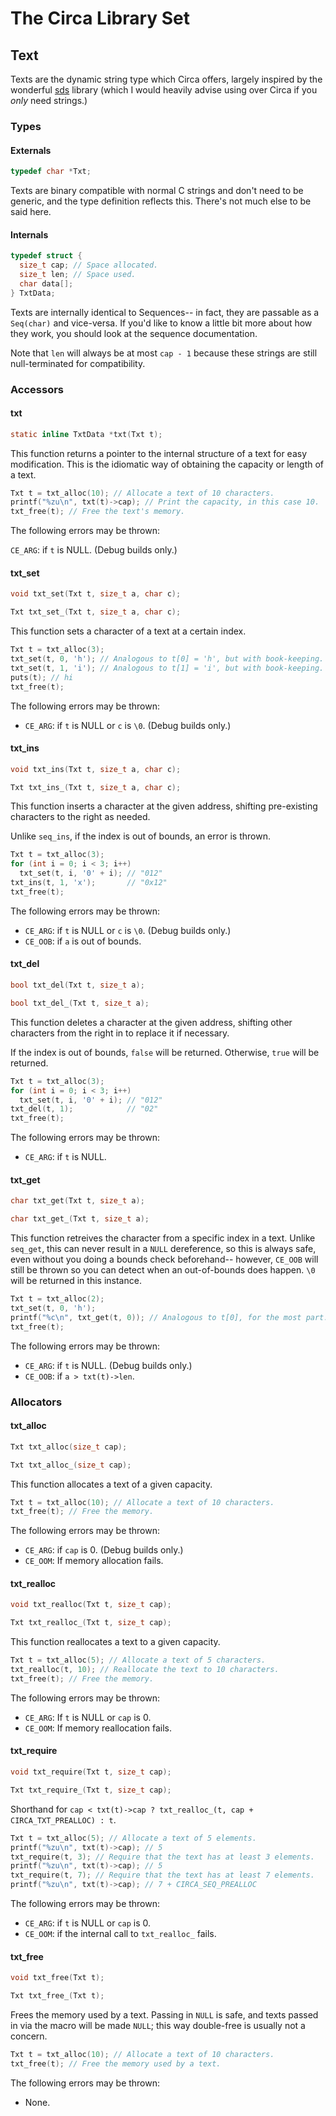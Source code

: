 # The Circa Library Set

## Text

Texts are the dynamic string type which Circa offers, largely inspired by the
wonderful [sds](https://github.com/antirez/sds) library (which I would heavily
advise using over Circa if you *only* need strings.)

### Types

#### Externals

```C
typedef char *Txt;
```

Texts are binary compatible with normal C strings and don't need to be generic,
and the type definition reflects this. There's not much else to be said here.

#### Internals

```C
typedef struct {
  size_t cap; // Space allocated.
  size_t len; // Space used.
  char data[];
} TxtData;
```

Texts are internally identical to Sequences-- in fact, they are passable as a
`Seq(char)` and vice-versa. If you'd like to know a little bit more about how
they work, you should look at the sequence documentation.

Note that `len` will always be at most `cap - 1` because these strings are still
null-terminated for compatibility.

### Accessors

#### txt

```C
static inline TxtData *txt(Txt t);
```

This function returns a pointer to the internal structure of a text for easy
modification. This is the idiomatic way of obtaining the capacity or length of a
text.

```C
Txt t = txt_alloc(10); // Allocate a text of 10 characters.
printf("%zu\n", txt(t)->cap); // Print the capacity, in this case 10.
txt_free(t); // Free the text's memory.
```

The following errors may be thrown:

`CE_ARG`: if `t` is NULL. (Debug builds only.)

#### txt_set

```C
void txt_set(Txt t, size_t a, char c);

Txt txt_set_(Txt t, size_t a, char c);
```

This function sets a character of a text at a certain index.

```C
Txt t = txt_alloc(3);
txt_set(t, 0, 'h'); // Analogous to t[0] = 'h', but with book-keeping.
txt_set(t, 1, 'i'); // Analogous to t[1] = 'i', but with book-keeping.
puts(t); // hi
txt_free(t);
```

The following errors may be thrown:

- `CE_ARG`: if `t` is NULL or `c` is `\0`. (Debug builds only.)

#### txt_ins

```C
void txt_ins(Txt t, size_t a, char c);

Txt txt_ins_(Txt t, size_t a, char c);
```

This function inserts a character at the given address, shifting pre-existing
characters to the right as needed.

Unlike `seq_ins`, if the index is out of bounds, an error is thrown.

```C
Txt t = txt_alloc(3);
for (int i = 0; i < 3; i++)
  txt_set(t, i, '0' + i); // "012"
txt_ins(t, 1, 'x');       // "0x12"
txt_free(t);
```

The following errors may be thrown:

- `CE_ARG`: if `t` is NULL or `c` is `\0`. (Debug builds only.)
- `CE_OOB`: if `a` is out of bounds.

#### txt_del

```C
bool txt_del(Txt t, size_t a);

bool txt_del_(Txt t, size_t a);
```

This function deletes a character at the given address, shifting other
characters from the right in to replace it if necessary.

If the index is out of bounds, `false` will be returned. Otherwise, `true` will
be returned.

```C
Txt t = txt_alloc(3);
for (int i = 0; i < 3; i++)
  txt_set(t, i, '0' + i); // "012"
txt_del(t, 1);            // "02"
txt_free(t);
```

The following errors may be thrown:

- `CE_ARG`: if `t` is NULL.

#### txt_get

```C
char txt_get(Txt t, size_t a);

char txt_get_(Txt t, size_t a);
```

This function retreives the character from a specific index in a text. Unlike
`seq_get`, this can never result in a `NULL` dereference, so this is always
safe, even without you doing a bounds check beforehand-- however, `CE_OOB` will
still be thrown so you can detect when an out-of-bounds does happen. `\0` will
be returned in this instance.

```C
Txt t = txt_alloc(2);
txt_set(t, 0, 'h');
printf("%c\n", txt_get(t, 0)); // Analogous to t[0], for the most part.
txt_free(t);
```

The following errors may be thrown:

- `CE_ARG`: if `t` is NULL. (Debug builds only.)
- `CE_OOB`: if `a > txt(t)->len`.

### Allocators

#### txt_alloc

```C
Txt txt_alloc(size_t cap);

Txt txt_alloc_(size_t cap);
```

This function allocates a text of a given capacity.

```C
Txt t = txt_alloc(10); // Allocate a text of 10 characters.
txt_free(t); // Free the memory.
```

The following errors may be thrown:

- `CE_ARG`: if `cap` is 0. (Debug builds only.)
- `CE_OOM`: If memory allocation fails.

#### txt_realloc

```C
void txt_realloc(Txt t, size_t cap);

Txt txt_realloc_(Txt t, size_t cap);
```

This function reallocates a text to a given capacity.

```C
Txt t = txt_alloc(5); // Allocate a text of 5 characters.
txt_realloc(t, 10); // Reallocate the text to 10 characters.
txt_free(t); // Free the memory.
```

The following errors may be thrown:

- `CE_ARG`: If `t` is NULL or `cap` is 0.
- `CE_OOM`: If memory reallocation fails.

#### txt_require

```C
void txt_require(Txt t, size_t cap);

Txt txt_require_(Txt t, size_t cap);
```

Shorthand for `cap < txt(t)->cap ? txt_realloc_(t, cap + CIRCA_TXT_PREALLOC) : t`.

```C
Txt t = txt_alloc(5); // Allocate a text of 5 elements.
printf("%zu\n", txt(t)->cap); // 5
txt_require(t, 3); // Require that the text has at least 3 elements.
printf("%zu\n", txt(t)->cap); // 5
txt_require(t, 7); // Require that the text has at least 7 elements.
printf("%zu\n", txt(t)->cap); // 7 + CIRCA_SEQ_PREALLOC
```

The following errors may be thrown:

- `CE_ARG`: if `t` is NULL or `cap` is 0.
- `CE_OOM`: if the internal call to `txt_realloc_` fails.

#### txt_free

```C
void txt_free(Txt t);

Txt txt_free_(Txt t);
```

Frees the memory used by a text. Passing in `NULL` is safe, and texts passed in
via the macro will be made `NULL`; this way double-free is usually not a concern.

```C
Txt t = txt_alloc(10); // Allocate a text of 10 characters.
txt_free(t); // Free the memory used by a text.
```

The following errors may be thrown:

- None.
